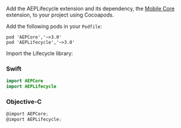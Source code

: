 Add the AEPLifecycle extension and its dependency, the [Mobile Core](../index.md) extension, to your project using Cocoapods.

Add the following pods in your `Podfile`:

```pod
pod 'AEPCore','~>3.0'
pod 'AEPLifecycle','~>3.0'
```

Import the Lifecycle library:

### Swift

```swift
import AEPCore
import AEPLifecycle
```

### Objective-C

```objectivec
@import AEPCore;
@import AEPLifecycle;
```